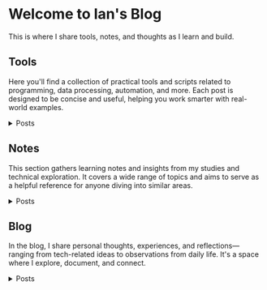 # Welcome to Ian's Blog
This is where I share tools, notes, and thoughts as I learn and build.

## Tools
Here you'll find a collection of practical tools and scripts related to programming, data processing, automation, and more. Each post is designed to be concise and useful, helping you work smarter with real-world examples.
<details>
  <summary>Posts</summary>
  <ul>
    <li>  
      <details>
        <summary>Python Code</summary>
        <ul>
          <li><a href="https://github.com/Liuian/pages-blog/tree/main/en/tools/python_code/find_large_file">find_large_file</a></li>
          <li><a href="https://github.com/Liuian/pages-blog/tree/main/en/tools/python_code/merge_jpgs_pdfs">merge_jpgs_pdfs</a></li>
          <li><a href="https://github.com/Liuian/pages-blog/tree/main/en/tools/python_code/paysdesfees">paysdesfees</a></li>
          <li><a href="https://github.com/Liuian/pages-blog/tree/main/en/tools/python_code/whisper_audio_to_txt">whisper_audio_to_txt</a></li>
        </ul>
      </details>
    </li>  
    <li><a href="https://liuian.github.io/pages-blog/en/tools/autohotkey">autohotkey</a> - Tips and scripts for using AutoHotkey to automate Windows workflows, including hotkeys and UI manipulation.</li>
    <li><a href="https://liuian.github.io/pages-blog/en/tools/docker">docker</a> - A basic introduction to Docker, helping you build and manage containerized applications.</li>
    <li><a href="https://liuian.github.io/pages-blog/en/tools/excel">excel</a> - Handy Excel VBA scripts for automating repetitive tasks and improving productivity.</li>
    <li><a href="https://liuian.github.io/pages-blog/en/tools/flowchart">flowchart</a> - Flowchart examples to help visualize programming logic and processes.</li>
    <li><a href="https://liuian.github.io/pages-blog/en/tools/gis_qgis_overpass">gis_qgis_overpass</a> - Tips for using QGIS and Overpass Turbo in geographic data processing and analysis.</li>
    <li><a href="https://liuian.github.io/pages-blog/en/tools/git">git</a> - A guide to basic Git commands and usage for effective version control.</li>
    <li><a href="https://liuian.github.io/pages-blog/en/tools/github_pages">github pages</a> - How to deploy static websites using GitHub Pages, including auto-generating a homepage from README.md.</li>
    <li><a href="https://liuian.github.io/pages-blog/en/tools/google_drive_desktop">google drive desktop</a> - Tips for using Google Drive desktop app and configuring sync settings.</li>
    <li><a href="https://liuian.github.io/pages-blog/en/tools/linux">linux</a> - Common Linux commands and usage tips for improving efficiency in daily work.</li>
    <li><a href="https://liuian.github.io/pages-blog/en/tools/markdown">markdown</a> - Markdown syntax and advanced techniques for writing well-formatted documents.</li>
    <li><a href="https://liuian.github.io/pages-blog/en/tools/marp">marp</a> - How to use Marp to convert Markdown into presentation slides.</li>
    <li><a href="https://liuian.github.io/pages-blog/en/tools/miniconda">miniconda</a> - Install and manage lightweight Python environments with Miniconda.</li>
    <li><a href="https://liuian.github.io/pages-blog/en/tools/notes">notes</a> - A collection of technical notes and learning reflections across multiple topics.</li>
    <li><a href="https://liuian.github.io/pages-blog/en/tools/python">python</a> - Exploring Python variable behavior and data passing in functions.</li>
    <li><a href="https://liuian.github.io/pages-blog/en/tools/redmine">redmine</a> - A quick guide to Redmine usage for project management and issue tracking.</li>
    <li><a href="https://liuian.github.io/pages-blog/en/tools/vscode">vscode</a> - Useful tips and extensions for boosting development efficiency in Visual Studio Code.</li>
    <li><a href="https://liuian.github.io/pages-blog/en/tools/whisper_audio_to_txt">whisper_audio_to_txt</a> - Using OpenAI’s Whisper model to transcribe audio into text.</li>
    <li><a href="https://liuian.github.io/pages-blog/en/tools/wins">wins</a> - Windows usage tips including virtualization settings and WSL installation guide.</li>
  </ul>
</details>

## Notes
This section gathers learning notes and insights from my studies and technical exploration. It covers a wide range of topics and aims to serve as a helpful reference for anyone diving into similar areas.
<details>
  <summary>Posts</summary>
  <ul>
    <li><a href="https://liuian.github.io/pages-blog/en/notes/neetcode/readme">Leetcode/Needcode Practice</a> - My practice note about Leetcode/Neetcode.</li>
    <li><a href="https://liuian.github.io/pages-blog/en/notes/depth_first_search_in_python">depth_first_search_in_python</a> - How to implement DFS in Python and apply it to graph data structures.</li>
    <li><a href="https://liuian.github.io/pages-blog/en/notes/time_complexity">time_complexity</a> - An overview of time complexity concepts for evaluating algorithm efficiency.</li>
  </ul>
</details>

## Blog
In the blog, I share personal thoughts, experiences, and reflections—ranging from tech-related ideas to observations from daily life. It's a space where I explore, document, and connect.
<details>
  <summary>Posts</summary>
  <ul>
    <li><a href="https://liuian.github.io/pages-blog/en/blog/sleep-1">Sleep 1</a> - Reflections on the importance of sleep and personal experiences with improving sleep quality.</li>
    <li><a href="https://liuian.github.io/pages-blog/en/blog/sleep-2">Sleep 2</a> - A continuation exploring sleep habits and their impact on daily life.</li>
    <li><a href="https://liuian.github.io/pages-blog/en/blog/sleep-3">Sleep 3</a> - Final thoughts and practical advice from the sleep series.</li>
  </ul>
</details>
